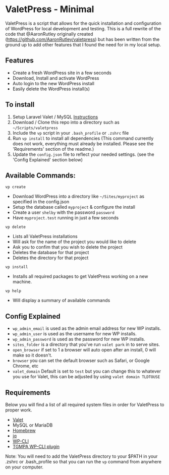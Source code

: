 # ValetPress - Minimal

ValetPress is a script that allows for the quick installation and configuration of WordPress for local development and testing. This is a full rewrite of the code that @AaronRutley originally created (https://github.com/AaronRutley/valetpress) but has been written from the ground up to add other features that I found the need for in my local setup.

## Features

- Create a fresh WordPress site in a few seconds
- Download, Install and activate WordPress
- Auto login to the new WordPress install
- Easily delete the WordPress install(s)

## To install
1. Setup Laravel Valet / MySQL [Instructions](https://laravel.com/docs/5.6/valet#installation)
2. Download / Clone this repo into a directory such as `~/Scripts/valetpress`
3. Include the `vp` script in your `.bash_profile` or `.zshrc` file
4. Run `vp install` to install all dependencies (This command currently does not work, everything must already be installed. Please see the 'Requirements' section of the readme.)
5. Update the `config.json` file to reflect your needed settings. (see the 'Config Explained' section below)

## Available Commands:

`vp create`

- Download WordPress into a directory like `~/Sites/myproject` as specified in the config.json
- Setup the database called `myproject` & configure the install
- Create a user `shelby` with the password `password`
- Have `myproject.test` running in just a few seconds

`vp delete`

- Lists all ValetPress installations 
- Will ask for the name of the project you would like to delete
- Ask you to confim that you wish to delete the project
- Deletes the database for that project
- Deletes the directory for that project

`vp install`

- Installs all required packages to get ValetPress working on a new machine.

`vp help`

- Will display a summary of available commands

## Config Explained
 - `wp_admin_email` is used as the admin email address for new WP installs.
 - `wp_admin_user` is used as the username for new WP installs.
 - `wp_admin_password` is used as the password for new WP installs.
 - `sites_folder` is a directory that you've run `valet park` in to serve sites.
 - `open_browser` if set to 1 a browser will auto open after an install, 0 will make so it doesn't.
 - `browser` you can set the default browser such as Safari, or Google Chrome, etc
 - `valet_domain` Default is set to `test` but you can change this to whatever you use for Valet, this can be adjusted by using `valet domain TLDTOUSE`
 
## Requirements

Below you will find a list of all required system files in order for ValetPress to proper work.

- [Valet](https://laravel.com/docs/5.2/valet)  
- MySQL or MariaDB
- [Homebrew](https://brew.sh)
- [jq](https://stedolan.github.io/jq/)
- [WP-CLI](https://wp-cli.org/)
- [TGMPA WP-CLI plugin](https://github.com/itspriddle/wp-cli-tgmpa-plugin)

Note: You will need to add the ValetPress directory to your $PATH in your .zshrc or .bash_profile so that you can run the `vp` command from anywhere on your computer.